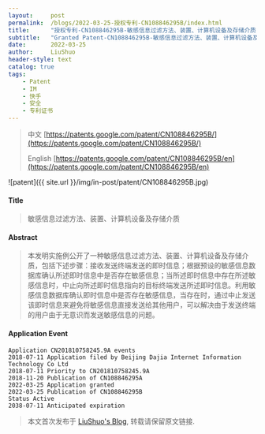 ```yaml
---
layout:     post
permalink:  /blogs/2022-03-25-授权专利-CN108846295B/index.html
title:      "授权专利-CN108846295B-敏感信息过滤方法、装置、计算机设备及存储介质"
subtitle:   "Granted Patent-CN108846295B-敏感信息过滤方法、装置、计算机设备及存储介质"
date:       2022-03-25
author:     LiuShuo
header-style: text
catalog: true
tags:
    - Patent
    - IM
    - 快手
    - 安全
    - 专利证书
---
```

> 中文 [https://patents.google.com/patent/CN108846295B/](https://patents.google.com/patent/CN108846295B/)
>
> English [https://patents.google.com/patent/CN108846295B/en](https://patents.google.com/patent/CN108846295B/en)

![patent]({{ site.url }}/img/in-post/patent/CN108846295B.jpg)
#### Title
> 敏感信息过滤方法、装置、计算机设备及存储介质









#### Abstract
> 本发明实施例公开了一种敏感信息过滤方法、装置、计算机设备及存储介质，包括下述步骤：接收发送终端发送的即时信息；根据预设的敏感信息数据库确认所述即时信息中是否存在敏感信息；当所述即时信息中存在所述敏感信息时，中止向所述即时信息指向的目标终端发送所述即时信息。利用敏感信息数据库确认即时信息中是否存在敏感信息，当存在时，通过中止发送该即时信息来避免将敏感信息直接发送给其他用户，可以解决由于发送终端的用户由于无意识而发送敏感信息的问题。









#### Application Event
```
Application CN201810758245.9A events 
2018-07-11 Application filed by Beijing Dajia Internet Information Technology Co Ltd
2018-07-11 Priority to CN201810758245.9A
2018-11-20 Publication of CN108846295A
2022-03-25 Application granted
2022-03-25 Publication of CN108846295B
Status Active
2038-07-11 Anticipated expiration
```
> 本文首次发布于 [LiuShuo's Blog](https://liushuo.me), 
转载请保留原文链接.
